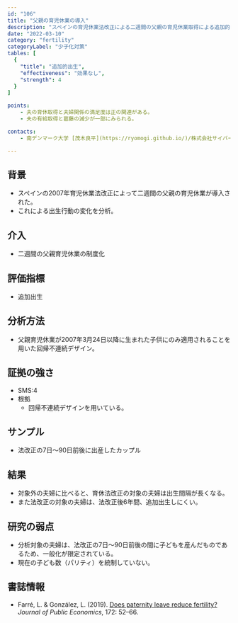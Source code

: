 ```yaml
---
id: "106"
title: "父親の育児休業の導入"
description: "スペインの育児休業法改正による二週間の父親の育児休業取得による追加的出生の減少"
date: "2022-03-10"
category: "fertility"
categoryLabel: "少子化対策"
tables: [
  {
    "title": "追加的出生",
    "effectiveness": "効果なし",
    "strength": 4
  }
]

points:
    - 夫の育休取得と夫婦関係の満足度は正の関連がある。
    - 夫の有給取得と葛藤の減少が一部にみられる。

contacts:
    - 南デンマーク大学 [茂木良平](https://ryomogi.github.io/)/株式会社サイバーエージェント経済学社会実装チーム

---
```


## 背景
- スペインの2007年育児休業法改正によって二週間の父親の育児休業が導入された。
- これによる出生行動の変化を分析。

## 介入
- 二週間の父親育児休業の制度化

## 評価指標
- 追加出生

## 分析方法
- 父親育児休業が2007年3月24日以降に生まれた子供にのみ適用されることを用いた回帰不連続デザイン。

## 証拠の強さ
- SMS:4
- 根拠 
    - 回帰不連続デザインを用いている。

## サンプル
- 法改正の7日〜90日前後に出産したカップル

## 結果
- 対象外の夫婦に比べると、育休法改正の対象の夫婦は出生間隔が長くなる。
- また法改正の対象の夫婦は、法改正後6年間、追加出生しにくい。

## 研究の弱点
- 分析対象の夫婦は、法改正の7日〜90日前後の間に子どもを産んだものであるため、一般化が限定されている。
- 現在の子ども数（パリティ）を統制していない。

## 書誌情報
- Farré, L. & González, L. (2019). [Does paternity leave reduce fertility?](https://www.sciencedirect.com/science/article/pii/S0047272718302299) *Journal of Public Economics*, 172: 52–66.